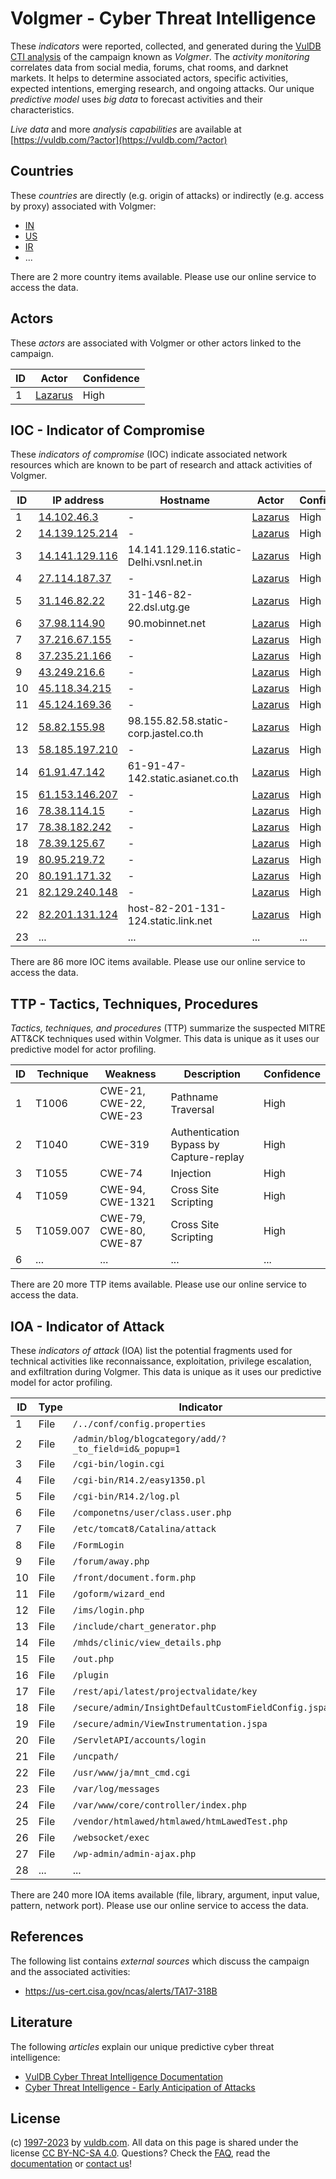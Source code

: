 # Volgmer - Cyber Threat Intelligence

These _indicators_ were reported, collected, and generated during the [VulDB CTI analysis](https://vuldb.com/?kb.cti) of the campaign known as _Volgmer_. The _activity monitoring_ correlates data from social media, forums, chat rooms, and darknet markets. It helps to determine associated actors, specific activities, expected intentions, emerging research, and ongoing attacks. Our unique _predictive model_ uses _big data_ to forecast activities and their characteristics.

_Live data_ and more _analysis capabilities_ are available at [https://vuldb.com/?actor](https://vuldb.com/?actor)

## Countries

These _countries_ are directly (e.g. origin of attacks) or indirectly (e.g. access by proxy) associated with Volgmer:

* [IN](https://vuldb.com/?country.in)
* [US](https://vuldb.com/?country.us)
* [IR](https://vuldb.com/?country.ir)
* ...

There are 2 more country items available. Please use our online service to access the data.

## Actors

These _actors_ are associated with Volgmer or other actors linked to the campaign.

ID | Actor | Confidence
-- | ----- | ----------
1 | [Lazarus](https://vuldb.com/?actor.lazarus) | High

## IOC - Indicator of Compromise

These _indicators of compromise_ (IOC) indicate associated network resources which are known to be part of research and attack activities of Volgmer.

ID | IP address | Hostname | Actor | Confidence
-- | ---------- | -------- | ----- | ----------
1 | [14.102.46.3](https://vuldb.com/?ip.14.102.46.3) | - | [Lazarus](https://vuldb.com/?actor.lazarus) | High
2 | [14.139.125.214](https://vuldb.com/?ip.14.139.125.214) | - | [Lazarus](https://vuldb.com/?actor.lazarus) | High
3 | [14.141.129.116](https://vuldb.com/?ip.14.141.129.116) | 14.141.129.116.static-Delhi.vsnl.net.in | [Lazarus](https://vuldb.com/?actor.lazarus) | High
4 | [27.114.187.37](https://vuldb.com/?ip.27.114.187.37) | - | [Lazarus](https://vuldb.com/?actor.lazarus) | High
5 | [31.146.82.22](https://vuldb.com/?ip.31.146.82.22) | 31-146-82-22.dsl.utg.ge | [Lazarus](https://vuldb.com/?actor.lazarus) | High
6 | [37.98.114.90](https://vuldb.com/?ip.37.98.114.90) | 90.mobinnet.net | [Lazarus](https://vuldb.com/?actor.lazarus) | High
7 | [37.216.67.155](https://vuldb.com/?ip.37.216.67.155) | - | [Lazarus](https://vuldb.com/?actor.lazarus) | High
8 | [37.235.21.166](https://vuldb.com/?ip.37.235.21.166) | - | [Lazarus](https://vuldb.com/?actor.lazarus) | High
9 | [43.249.216.6](https://vuldb.com/?ip.43.249.216.6) | - | [Lazarus](https://vuldb.com/?actor.lazarus) | High
10 | [45.118.34.215](https://vuldb.com/?ip.45.118.34.215) | - | [Lazarus](https://vuldb.com/?actor.lazarus) | High
11 | [45.124.169.36](https://vuldb.com/?ip.45.124.169.36) | - | [Lazarus](https://vuldb.com/?actor.lazarus) | High
12 | [58.82.155.98](https://vuldb.com/?ip.58.82.155.98) | 98.155.82.58.static-corp.jastel.co.th | [Lazarus](https://vuldb.com/?actor.lazarus) | High
13 | [58.185.197.210](https://vuldb.com/?ip.58.185.197.210) | - | [Lazarus](https://vuldb.com/?actor.lazarus) | High
14 | [61.91.47.142](https://vuldb.com/?ip.61.91.47.142) | 61-91-47-142.static.asianet.co.th | [Lazarus](https://vuldb.com/?actor.lazarus) | High
15 | [61.153.146.207](https://vuldb.com/?ip.61.153.146.207) | - | [Lazarus](https://vuldb.com/?actor.lazarus) | High
16 | [78.38.114.15](https://vuldb.com/?ip.78.38.114.15) | - | [Lazarus](https://vuldb.com/?actor.lazarus) | High
17 | [78.38.182.242](https://vuldb.com/?ip.78.38.182.242) | - | [Lazarus](https://vuldb.com/?actor.lazarus) | High
18 | [78.39.125.67](https://vuldb.com/?ip.78.39.125.67) | - | [Lazarus](https://vuldb.com/?actor.lazarus) | High
19 | [80.95.219.72](https://vuldb.com/?ip.80.95.219.72) | - | [Lazarus](https://vuldb.com/?actor.lazarus) | High
20 | [80.191.171.32](https://vuldb.com/?ip.80.191.171.32) | - | [Lazarus](https://vuldb.com/?actor.lazarus) | High
21 | [82.129.240.148](https://vuldb.com/?ip.82.129.240.148) | - | [Lazarus](https://vuldb.com/?actor.lazarus) | High
22 | [82.201.131.124](https://vuldb.com/?ip.82.201.131.124) | host-82-201-131-124.static.link.net | [Lazarus](https://vuldb.com/?actor.lazarus) | High
23 | ... | ... | ... | ...

There are 86 more IOC items available. Please use our online service to access the data.

## TTP - Tactics, Techniques, Procedures

_Tactics, techniques, and procedures_ (TTP) summarize the suspected MITRE ATT&CK techniques used within Volgmer. This data is unique as it uses our predictive model for actor profiling.

ID | Technique | Weakness | Description | Confidence
-- | --------- | -------- | ----------- | ----------
1 | T1006 | CWE-21, CWE-22, CWE-23 | Pathname Traversal | High
2 | T1040 | CWE-319 | Authentication Bypass by Capture-replay | High
3 | T1055 | CWE-74 | Injection | High
4 | T1059 | CWE-94, CWE-1321 | Cross Site Scripting | High
5 | T1059.007 | CWE-79, CWE-80, CWE-87 | Cross Site Scripting | High
6 | ... | ... | ... | ...

There are 20 more TTP items available. Please use our online service to access the data.

## IOA - Indicator of Attack

These _indicators of attack_ (IOA) list the potential fragments used for technical activities like reconnaissance, exploitation, privilege escalation, and exfiltration during Volgmer. This data is unique as it uses our predictive model for actor profiling.

ID | Type | Indicator | Confidence
-- | ---- | --------- | ----------
1 | File | `/../conf/config.properties` | High
2 | File | `/admin/blog/blogcategory/add/?_to_field=id&_popup=1` | High
3 | File | `/cgi-bin/login.cgi` | High
4 | File | `/cgi-bin/R14.2/easy1350.pl` | High
5 | File | `/cgi-bin/R14.2/log.pl` | High
6 | File | `/componetns/user/class.user.php` | High
7 | File | `/etc/tomcat8/Catalina/attack` | High
8 | File | `/FormLogin` | Medium
9 | File | `/forum/away.php` | High
10 | File | `/front/document.form.php` | High
11 | File | `/goform/wizard_end` | High
12 | File | `/ims/login.php` | High
13 | File | `/include/chart_generator.php` | High
14 | File | `/mhds/clinic/view_details.php` | High
15 | File | `/out.php` | Medium
16 | File | `/plugin` | Low
17 | File | `/rest/api/latest/projectvalidate/key` | High
18 | File | `/secure/admin/InsightDefaultCustomFieldConfig.jspa` | High
19 | File | `/secure/admin/ViewInstrumentation.jspa` | High
20 | File | `/ServletAPI/accounts/login` | High
21 | File | `/uncpath/` | Medium
22 | File | `/usr/www/ja/mnt_cmd.cgi` | High
23 | File | `/var/log/messages` | High
24 | File | `/var/www/core/controller/index.php` | High
25 | File | `/vendor/htmlawed/htmlawed/htmLawedTest.php` | High
26 | File | `/websocket/exec` | High
27 | File | `/wp-admin/admin-ajax.php` | High
28 | ... | ... | ...

There are 240 more IOA items available (file, library, argument, input value, pattern, network port). Please use our online service to access the data.

## References

The following list contains _external sources_ which discuss the campaign and the associated activities:

* https://us-cert.cisa.gov/ncas/alerts/TA17-318B

## Literature

The following _articles_ explain our unique predictive cyber threat intelligence:

* [VulDB Cyber Threat Intelligence Documentation](https://vuldb.com/?kb.cti)
* [Cyber Threat Intelligence - Early Anticipation of Attacks](https://www.scip.ch/en/?labs.20201022)

## License

(c) [1997-2023](https://vuldb.com/?kb.changelog) by [vuldb.com](https://vuldb.com/?kb.about). All data on this page is shared under the license [CC BY-NC-SA 4.0](https://creativecommons.org/licenses/by-nc-sa/4.0/). Questions? Check the [FAQ](https://vuldb.com/?kb.faq), read the [documentation](https://vuldb.com/?kb) or [contact us](https://vuldb.com/?contact)!
